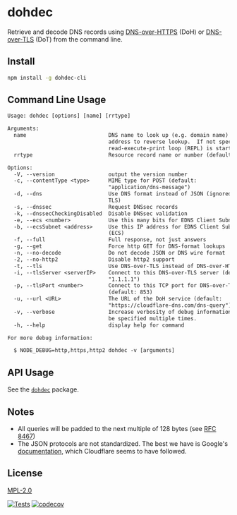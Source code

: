 # dohdec

Retrieve and decode DNS records using
[DNS-over-HTTPS](https://tools.ietf.org/html/rfc8484) (DoH) or
[DNS-over-TLS](https://tools.ietf.org/html/rfc7858) (DoT) from the command line.

## Install

```bash
npm install -g dohdec-cli
```

## Command Line Usage

```txt
Usage: dohdec [options] [name] [rrtype]

Arguments:
  name                          DNS name to look up (e.g. domain name) or IP
                                address to reverse lookup.  If not specified, a
                                read-execute-print loop (REPL) is started.
  rrtype                        Resource record name or number (default: "A")

Options:
  -V, --version                 output the version number
  -c, --contentType <type>      MIME type for POST (default:
                                "application/dns-message")
  -d, --dns                     Use DNS format instead of JSON (ignored for
                                TLS)
  -s, --dnssec                  Request DNSsec records
  -k, --dnssecCheckingDisabled  Disable DNSsec validation
  -e, --ecs <number>            Use this many bits for EDNS Client Subnet (ECS)
  -b, --ecsSubnet <address>     Use this IP address for EDNS Client Subnet
                                (ECS)
  -f, --full                    Full response, not just answers
  -g, --get                     Force http GET for DNS-format lookups
  -n, --no-decode               Do not decode JSON or DNS wire format
  -2, --no-http2                Disable http2 support
  -t, --tls                     Use DNS-over-TLS instead of DNS-over-HTTPS
  -i, --tlsServer <serverIP>    Connect to this DNS-over-TLS server (default:
                                "1.1.1.1")
  -p, --tlsPort <number>        Connect to this TCP port for DNS-over-TLS
                                (default: 853)
  -u, --url <URL>               The URL of the DoH service (default:
                                "https://cloudflare-dns.com/dns-query")
  -v, --verbose                 Increase verbosity of debug information.  May
                                be specified multiple times.
  -h, --help                    display help for command

For more debug information:

  $ NODE_DEBUG=http,https,http2 dohdec -v [arguments]
```

## API Usage

See the [`dohdec`](../dohdec) package.

## Notes

- All queries will be padded to the next multiple of 128 bytes (see [RFC 8467](https://datatracker.ietf.org/doc/html/rfc8467#section-4.1))
- The JSON protocols are not standardized.  The best we have is Google's [documentation](https://developers.google.com/speed/public-dns/docs/doh/json), which Cloudflare seems to have followed.

## License

[MPL-2.0](https://www.mozilla.org/en-US/MPL/2.0/)

[![Tests](https://github.com/hildjj/dohdec/actions/workflows/node.js.yml/badge.svg)](https://github.com/hildjj/dohdec/actions/workflows/node.js.yml)
[![codecov](https://codecov.io/gh/hildjj/dohdec/branch/main/graph/badge.svg?token=qYy1UyK9S5)](https://codecov.io/gh/hildjj/dohdec)

